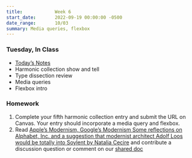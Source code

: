 ```yaml
---
title:            Week 6
start_date:       2022-09-19 00:00:00 -0500
date_range:       10/03
summary: Media queries, flexbox
---
```


### Tuesday, In Class

- [Today&rsquo;s Notes](https://paper.dropbox.com/doc/Core-1-Interaction-Week-6-Notes-Media-Queries-and-Flexbox-Intro--Bqa75k2Sm8IdGa25n7xGhJrXAQ-W5GCGJENmoPV0Xb8G4iU3)
- Harmonic collection show and tell
- Type dissection review
- Media queries
- Flexbox intro

### Homework
1. Complete your fifth harmonic collection entry and submit the URL on Canvas. Your entry should incorporate a media query and flexbox.
2. Read [Apple’s Modernism, Google’s Modernism Some reflections on Alphabet, Inc. and a suggestion that modernist architect Adolf Loos would be totally into Soylent by Natalia Cecire](https://natalia.cecire.org/research/apples-modernism-googles-modernism-some-reflections-on-alphabet-inc-and-a-suggestion-that-modernist-architect-adolf-loos-would-be-totally-into-soylent/) and contribute a discussion question or comment on our [shared doc](https://paper.dropbox.com/doc/F22-Core-Interaction-Reading-Responses--Bqbz69rF~laubCFN8mhYBg0kAQ-011CWC5qJgFfgpIVOrIYA)
 


